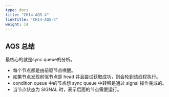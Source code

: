 ```yaml
---
type: docs
title: "CH14-AQS-4"
linkTitle: "CH14-AQS-4"
weight: 14
---
```


## AQS 总结

最核心的就是sync queue的分析。

- 每个节点都是由前驱节点唤醒。
- 如果节点发现前驱节点是 head 并且尝试获取成功，则会轮到该线程执行。
- condition queue 中的节点想 sync queue 中转移是通过 signal 操作完成的。
- 当节点状态为 SIGNAL 时，表示后面的节点需要运行。

